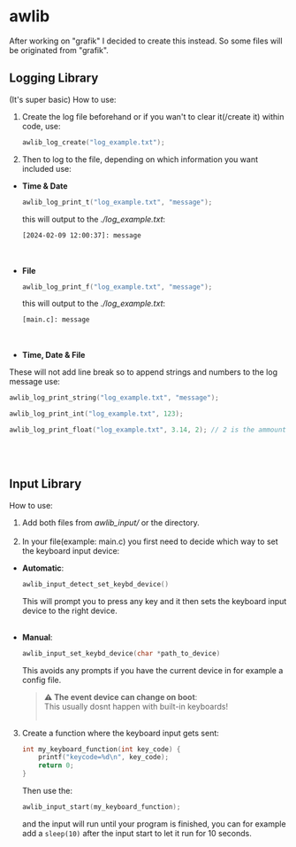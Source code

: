 # awlib
After working on "grafik" I decided to create this instead. So some files will be originated from "grafik".

## Logging Library
(It's super basic)
How to use:
1. Create the log file beforehand or if you wan't to clear it(/create it) within code, use:
   ```c
   awlib_log_create("log_example.txt");
   ```
2. Then to log to the file, depending on which information you want included use:
 - **Time & Date**
   ```c
   awlib_log_print_t("log_example.txt", "message");
   ```
   this will output to the *./log_example.txt*:
   ```
   [2024-02-09 12:00:37]: message
   ```
   <br/><br/>
 - **File**
   ```c
   awlib_log_print_f("log_example.txt", "message");
   ```
   this will output to the *./log_example.txt*:
   ```
   [main.c]: message 
   ```
   <br/><br/>
 - **Time, Date & File**

These will not add line break so to append strings and numbers to the log message use:
   ```c
   awlib_log_print_string("log_example.txt", "message");
   ```
   ```c
   awlib_log_print_int("log_example.txt", 123);
   ```
   ```c
   awlib_log_print_float("log_example.txt", 3.14, 2); // 2 is the ammount of decimals
   ```

<br/><br/>
## Input Library
How to use:
1. Add both files from *awlib_input/* or the directory.
<br/><br/>
2. In your file(example: main.c) you first need to decide which way to set the keyboard input device:
 - **Automatic**:
	```c
	awlib_input_detect_set_keybd_device()
	```
	This will prompt you to press any key and it then sets the keyboard input device to the right device.
<br/><br/>
 - **Manual**:
 	  ```c
 	awlib_input_set_keybd_device(char *path_to_device)
 	```
 	This avoids any prompts if you have the current device in for example a config file.
	
 	> **⚠️ The event device can change on boot**: <br/> This usually dosnt happen with built-in keyboards!
<br/><br/>

3. Create a function where the keyboard input gets sent:
	```c
	int my_keyboard_function(int key_code) {
		printf("keycode=%d\n", key_code);
		return 0;
	}
	```
	Then use the:
	```c
	awlib_input_start(my_keyboard_function);
	```
	and the input will run until your program is finished, you can for example add a `sleep(10)` after the input start to let it run for 10 seconds.
